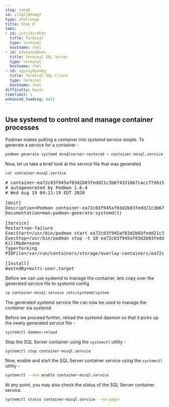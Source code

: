 ```yaml
---
slug: step8
id: i72q2j86nmg7
type: challenge
title: Step 8
tabs:
- id: jxtc13jrdkdn
  title: Terminal
  type: terminal
  hostname: rhel
- id: o5vxmzo38nns
  title: Terminal SQL Server
  type: terminal
  hostname: rhel
- id: ugyrwy0ymxkg
  title: Terminal SQL Client
  type: terminal
  hostname: rhel
difficulty: basic
timelimit: 1
enhanced_loading: null
---
```

## Use systemd to control and manage container processes

Podman makes putting a container into *systemd* service simple. To generate a service for a container -

```bash
podman generate systemd mssqlserver-restored > container-mssql.service
```

Now, let us take a brief look at the service file that was generated

```bash
cat container-mssql.service
```

<pre class="file">
# container-ea72c83f945af03d2b03fedd21c3b6743310b7cacc77d6152f453c37cc8cf56c.service
# autogenerated by Podman 1.6.4
# Wed Aug 19 04:11:19 EDT 2020

[Unit]
Description=Podman container-ea72c83f945af03d2b03fedd21c3b6743310b7cacc77d6152f453c37cc8cf56c.service
Documentation=man:podman-generate-systemd(1)

[Service]
Restart=on-failure
ExecStart=/usr/bin/podman start ea72c83f945af03d2b03fedd21c3b6743310b7cacc77d6152f453c37cc8cf56c
ExecStop=/usr/bin/podman stop -t 10 ea72c83f945af03d2b03fedd21c3b6743310b7cacc77d6152f453c37cc8cf56c
KillMode=none
Type=forking
PIDFile=/var/run/containers/storage/overlay-containers/ea72c83f945af03d2b03fedd21c3b6743310b7cacc77d6152f453c37cc8cf56c/userdata/conmon.pid

[Install]
WantedBy=multi-user.target
</pre>

Before we can use systemd to manage the container, lets copy over the generated service file to systemd config

```bash
cp container-mssql.service /etc/systemd/system
```

The generated systemd service file can now be used to manage the container via systemd.

Before we proceed further, reload the systemd daemon so that it picks up the newly generated service file -

```bash
systemctl daemon-reload
```

Stop the SQL Server container using the `systemctl` utility -

```bash
systemctl stop container-mssql.service
```

Now, enable and start the SQL Server container service using the `systemctl` utility -

```bash
systemctl --now enable container-mssql.service
```

At any point, you may also check the status of the SQL Server container service.

```bash
systemctl status container-mssql.service --no-pager
```
